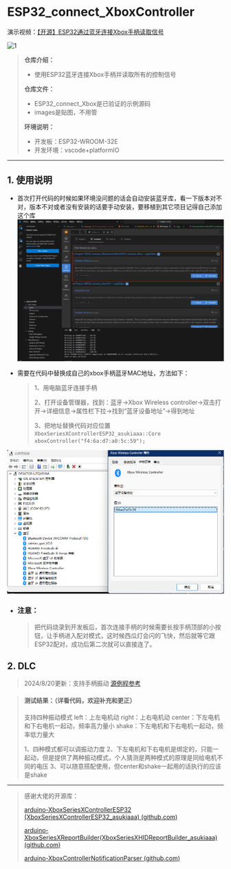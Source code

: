 # ESP32_connect_XboxController
演示视频：[【开源】ESP32通过蓝牙连接Xbox手柄读取信号](https://www.bilibili.com/video/BV163eKebExM/?spm_id_from=333.999.list.card_archive.click)




![1](images/1.jpg)

> **仓库介绍：**
> * 使用ESP32蓝牙连接Xbox手柄并读取所有的控制信号
>
>
> **仓库文件：**
>
> * ESP32_connect_Xbox是已验证的示例源码
> * images是贴图，不用管
>
> **环境说明：**
>
> * 开发板：ESP32-WROOM-32E
> * 开发环境：vscode+platformIO
>
---

## 1. 使用说明

* 首次打开代码的时候如果环境没问题的话会自动安装蓝牙库，看一下版本对不对，版本不对或者没有安装的话要手动安装，要移植到其它项目记得自己添加这个库
![2](images/2.jpg)

* 需要在代码中替换成自己的xbox手柄蓝牙MAC地址，方法如下：
  >1、用电脑蓝牙连接手柄
  >
  >2、打开设备管理器，找到：蓝牙->Xbox Wireless controller->双击打开->详细信息->属性栏下拉->找到“蓝牙设备地址”->得到地址
  >
  >3、把地址替换代码对应位置 `XboxSeriesXControllerESP32_asukiaaa::Core
    xboxController("f4:6a:d7:a0:5c:59");`

![3](images/3.jpg)

* ### **注意**：
  > 把代码烧录到开发板后，首次连接手柄的时候需要长按手柄顶部的小按钮，让手柄进入配对模式，这时候西瓜灯会闪的飞快，然后就等它跟ESP32配对，成功后第二次就可以直接连了。
  
## 2. DLC
  >2024/8/20更新：支持手柄振动
  >[源例程参考](https://github.com/asukiaaa/arduino-XboxSeriesXControllerESP32/tree/main/examples/vibration)

  >#### 测试结果：（详看代码，欢迎补充和更正）
  >支持四种振动模式
  >left：上左电机动
  >right：上右电机动
  >center：下左电机和下右电机一起动，频率高力量小
  >shake：下左电机和下右电机一起动，频率低力量大
  >
  >1、四种模式都可以调振动力度
  >2、下左电机和下右电机是绑定的，只能一起动，但是提供了两种振动模式，个人猜测是两种模式的原理是同给电机不同的电压
  >3、可以随意搭配使用，但center和shake一起用的话执行的应该是shake


---


> 感谢大佬的开源库：
>
> [arduino-XboxSeriesXControllerESP32 (XboxSeriesXControllerESP32_asukiaaa) (github.com)](https://github.com/asukiaaa/arduino-XboxSeriesXControllerESP32)
>
> [arduino-XboxSeriesXReportBuilder(XboxSeriesXHIDReportBuilder_asukiaaa) (github.com)](https://github.com/asukiaaa/arduino-XboxSeriesXHIDReportBuilder)
>
> [arduino-XboxControllerNotificationParser  (github.com)](https://github.com/asukiaaa/arduino-XboxControllerNotificationParser)
>
